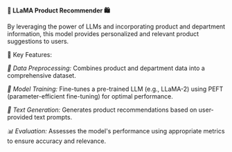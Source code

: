 **🦙 LLaMA Product Recommender 🛍️**

By leveraging the power of LLMs and incorporating product and department information, this model provides personalized and relevant product suggestions to users.

🌟 Key Features:

*🔄 Data Preprocessing:*
Combines product and department data into a comprehensive dataset.

*🎯 Model Training:*
Fine-tunes a pre-trained LLM (e.g., LLaMA-2) using PEFT (parameter-efficient fine-tuning) for optimal performance.

*💬 Text Generation:*
Generates product recommendations based on user-provided text prompts.

*📊 Evaluation:*
Assesses the model's performance using appropriate metrics to ensure accuracy and relevance.
